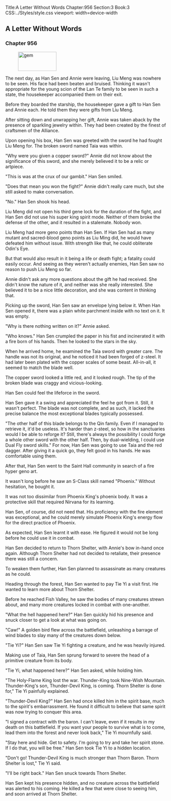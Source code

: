 Title:A Letter Without Words 
Chapter:956 
Section:3 
Book:3 
CSS:../Styles/style.css 
viewport: width=device-width
  
## A Letter Without Words
### Chapter 956
  
<figure>
	<img src="../Images/gem.gif" alt="gem" id="gem" width="120" height="60" />
</figure>
  

  
The next day, as Han Sen and Annie were leaving, Liu Meng was nowhere to be seen. His face had been beaten and bruised. Thinking it wasn't appropriate for the young scion of the Lan Te family to be seen in such a state, the housekeeper accompanied them on their exit.

Before they boarded the starship, the housekeeper gave a gift to Han Sen and Annie each. He told them they were gifts from Liu Meng.

After sitting down and unwrapping her gift, Annie was taken aback by the presence of sparkling jewelry within. They had been created by the finest of craftsmen of the Alliance.

Upon opening his box, Han Sen was greeted with the sword he had fought Liu Meng for. The broken sword named Taia was within.

"Why were you given a copper sword?" Annie did not know about the significance of this sword, and she merely believed it to be a relic or artpiece.

"This is was at the crux of our gambit." Han Sen smiled.

"Does that mean you won the fight?" Annie didn't really care much, but she still asked to make conversation.

"No." Han Sen shook his head.

Liu Meng did not open his third gene lock for the duration of the fight, and Han Sen did not use his super king spirit mode. Neither of them broke the defense of the other, and it resulted in a stalemate. Nobody won.

Liu Meng had more geno points than Han Sen. If Han Sen had as many mutant and sacred-blood geno points as Liu Ming did, he would have defeated him without issue. With strength like that, he could obliterate Odin's Eye.

But that would also result in it being a life or death fight; a fatality could easily occur. And seeing as they weren't actually enemies, Han Sen saw no reason to push Liu Meng so far.

Annie didn't ask any more questions about the gift he had received. She didn't know the nature of it, and neither was she really interested. She believed it to be a nice little decoration, and she was content in thinking that.

Picking up the sword, Han Sen saw an envelope lying below it. When Han Sen opened it, there was a plain white parchment inside with no text on it. It was empty.

"Why is there nothing written on it?" Annie asked.

"Who knows." Han Sen crumpled the paper in his fist and incinerated it with a fire born of his hands. Then he looked to the stars in the sky.

When he arrived home, he examined the Taia sword with greater care. The handle was not its original, and he noticed it had been forged of z-steel. It had later been plated with the copper scales of some beast. All-in-all, it seemed to match the blade well.

The copper sword looked a little red, and it looked rough. The tip of the broken blade was craggy and vicious-looking.

Han Sen could feel the lifeforce in the sword.

Han Sen gave it a swing and appreciated the feel he got from it. Still, it wasn't perfect. The blade was not complete, and as such, it lacked the precise balance the most exceptional blades typically possessed.

"The other half of this blade belongs to the Qin family. Even if I managed to retrieve it, it'd be useless. It's harder than z-steel, so how in the sanctuaries would I be able to reforge it? Still, there's always the possibility I could forge a whole other sword with the other half. Then, by dual-wielding, I could use Dual Fly sword skills." For now, Han Sen was going to use Taia and the red dagger. After giving it a quick go, they felt good in his hands. He was comfortable using them.

After that, Han Sen went to the Saint Hall community in search of a fire hyper geno art.

It wasn't long before he saw an S-Class skill named "Phoenix." Without hesitation, he bought it.

It was not too dissimilar from Phoenix King's phoenix body. It was a protective skill that required Nirvana for its learning.

Han Sen, of course, did not need that. His proficiency with the fire element was exceptional, and he could merely simulate Phoenix King's energy flow for the direct practice of Phoenix.

As expected, Han Sen learnt it with ease. He figured it would not be long before he could use it in combat.

Han Sen decided to return to Thorn Shelter, with Annie's bow in-hand once again. Although Thorn Shelter had not decided to retaliate, their presence there was still a concern.

To weaken them further, Han Sen planned to assassinate as many creatures as he could.

Heading through the forest, Han Sen wanted to pay Tie Yi a visit first. He wanted to learn more about Thorn Shelter.

Before he reached Fish Valley, he saw the bodies of many creatures strewn about, and many more creatures locked in combat with one-another.

"What the hell happened here?" Han Sen quickly hid his presence and snuck closer to get a look at what was going on.

"Caw!" A golden bird flew across the battlefield, unleashing a barrage of wind blades to slay many of the creatures down below.

"Tie Yi?" Han Sen saw Tie Yi fighting a creature, and he was heavily injured.

Making use of Taia, Han Sen sprung forward to severe the head of a primitive creature from its body.

"Tie Yi, what happened here?" Han Sen asked, while holding him.

"The Holy-Flame King lost the war. Thunder-King took Nine-Wish Mountain. Thunder-King's son, Thunder-Devil King, is coming. Thorn Shelter is done for," Tie Yi painfully explained.

"Thunder-Devil King?" Han Sen had once killed him in the spirit base, much to the spirit's embarrassment. He found it difficult to believe that same spirit was now trying to conquer this area.

"I signed a contract with the baron. I can't leave, even if it results in my death on this battlefield. If you want your people to survive what is to come, lead them into the forest and never look back," Tie Yi mournfully said.

"Stay here and hide. Get to safety. I'm going to try and take her spirit stone. If I do that, you will be free." Han Sen took Tie Yi to a hidden location.

"Don't go! Thunder-Devil King is much stronger than Thorn Baron. Thorn Shelter is lost," Tie Yi said.

"I'll be right back." Han Sen snuck towards Thorn Shelter.

Han Sen kept his presence hidden, and no creature across the battlefield was alerted to his coming. He killed a few that were close to seeing him, and soon arrived at Thorn Shelter.
